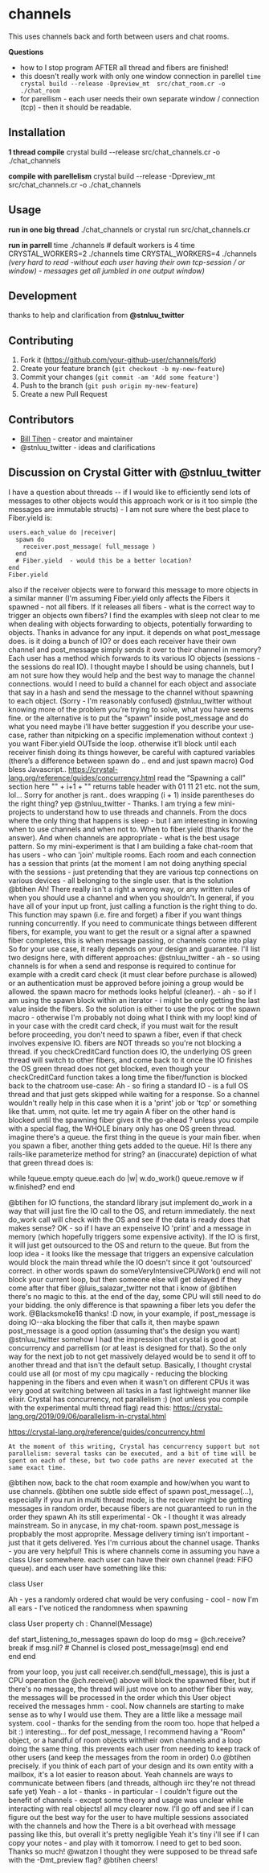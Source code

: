 # channels

This uses channels back and forth between users and chat rooms.

**Questions**
- how to I stop program AFTER all thread and fibers are finished!
- this doesn't really work with only one window connection in parellel `time crystal build --release -Dpreview_mt  src/chat_room.cr -o ./chat_room`
- for parellism - each user needs their own separate window / connection (tcp) - then it should be readable.

## Installation

**1 thread compile**
crystal build --release src/chat_channels.cr -o ./chat_channels

**compile with parellelism**
crystal build --release -Dpreview_mt  src/chat_channels.cr -o ./chat_channels

## Usage

**run in one big thread**
./chat_channels
or
crystal run src/chat_channels.cr

**run in parrell**
time ./channels  # default workers is 4
time CRYSTAL_WORKERS=2 ./channels
time CRYSTAL_WORKERS=4 ./channels
_(very hard to read -without each user having their own tcp-session / or window) - messages get all jumbled in one output window)_

## Development

thanks to help and clarification from **@stnluu_twitter**

## Contributing

1. Fork it (<https://github.com/your-github-user/channels/fork>)
2. Create your feature branch (`git checkout -b my-new-feature`)
3. Commit your changes (`git commit -am 'Add some feature'`)
4. Push to the branch (`git push origin my-new-feature`)
5. Create a new Pull Request

## Contributors

- [Bill Tihen](https://github.com/your-github-user) - creator and maintainer
- @stnluu_twitter - ideas and clarifications

## Discussion on Crystal Gitter with @stnluu_twitter

I have a question about threads -- if I would like to efficiently send lots of messages to other objects would this approach work or is it too simple (the messages are immutable structs) - I am not sure where the best place to Fiber.yield is:

    users.each_value do |receiver|
      spawn do
        receiver.post_message( full_message )
      end
      # Fiber.yield  - would this be a better location?
    end
    Fiber.yield

also if the receiver objects were to forward this message to more objects in a similar manner (I'm assuming Fiber.yield only affects the Fibers it spawned - not all fibers. If it releases all fibers - what is the correct way to trigger an objects own fibers? I find the examples with sleep not clear to me when dealing with objects forwarding to objects, potentially forwarding to objects.
Thanks in advance for any input.
it depends on what post_message does. is it doing a bunch of IO?
or does each receiver have their own channel and post_message simply sends it over to their channel in memory?
Each user has a method which forwards to its various IO objects (sessions - the sessions do real IO). I thought maybe I should be using channels, but I am not sure how they would help and the best way to manage the channel connections. would I need to build a channel for each object and associate that say in a hash and send the message to the channel without spawning to each object. (Sorry - I'm reasonably confused)
@stnluu_twitter
without knowing more of the problem you’re trying to solve, what you have seems fine. or the alternative is to put the “spawn” inside post_message and do what you need
maybe i’ll have better suggestion if you describe your use-case, rather than nitpicking on a specific implemenation without context :)
you want Fiber.yield OUTside the loop. otherwise it’ll block until each receiver finish doing its things
however, be careful with captured variables (there’s a difference between spawn do .. end and just spawn macro)
God bless Javascript..
https://crystal-lang.org/reference/guides/concurrency.html
read the “Spawning a call” section here
"<th scope='row'>" + i+1 + "</th>" returns table header with 01 11 21 etc. not the sum, lol...
Sorry for another js rant..
does wrapping (i + 1) inside parentheses do the right thing?
yep
@stnluu_twitter - Thanks. I am trying a few mini-projects to understand how to use threads and channels. From the docs where the only thing that happens is sleep - but I am interesting in knowing when to use channels and when not to. When to fiber.yield (thanks for the answer). And when channels are appropriate - what is the best usage pattern. So my mini-experiment is that I am building a fake chat-room that has users - who can 'join' multiple rooms. Each room and each connection has a session that prints (at the moment I am not doing anything special with the sessions - just pretending that they are various tcp connections on various devices - all belonging to the single user.
that is the solution
@btihen Ah! There really isn't a right a wrong way, or any written rules of when you should use a channel and when you shouldn't. In general, if you have all of your input up front, just calling a function is the right thing to do. This function may spawn (i.e. fire and forget) a fiber if you want things running concurrently.
If you need to communicate things between different fibers, for example, you want to get the result or a signal after a spawned fiber completes, this is when message passing, or channels come into play
So for your use case, it really depends on your design and guarantee. I'll list two designs here, with different approaches:
@stnluu_twitter - ah - so using channels is for when a send and response is required to continue for example with a credit card check (it must clear before purchase is allowed) or an authentication must be approved before joining a group would be allowed. the spawn macro for methods looks helpful (cleaner). - ah - so if I am using the spawn block within an iterator - i might be only getting the last value inside the fibers. So the solution is either to use the proc or the spawn macro - otherwise I'm probably not doing what I think with my loop!
kind of
in your case with the credit card check, if you must wait for the result before proceeding, you don't need to spawn a fiber, even if that check involves expensive IO.
fibers are NOT threads
so you're not blocking a thread. if you checkCreditCard function does IO, the underlying OS green thread will switch to other fibers, and come back to it once the IO finishes
the OS green thread does not get blocked, even though your checkCreditCard function takes a long time
the fiber/function is blocked
back to the chatroom use-case:
Ah - so firing a standard IO - is a full OS thread and that just gets skipped while waiting for a response. So a channel wouldn't really help in this case when it is a 'print' job or 'tcp' or something like that.
umm, not quite. let me try again
A fiber on the other hand is blocked until the spawning fiber gives it the go-ahead ?
unless you compile with a special flag, the WHOLE binary only has one OS green thread.
imagine there's a queue. the first thing in the queue is your main fiber.
when you spawn a fiber, another thing gets added to the queue.
Hi! Is there any rails-like parameterize method for string?
an (inaccurate) depiction of what that green thread does is:

while !queue.empty
  queue.each do |w|
    w.do_work()
    queue.remove w if w.finished?
  end
end

@btihen for IO functions, the standard library jsut implement do_work in a way that will just fire the IO call to the OS, and return immediately. the next do_work call will check with the OS and see if the data is ready
does that makes sense?
OK - so if I have an expenseive IO 'print' and a message in memory (which hopefully triggers some expensive activity). If the IO is first, it will just get outsourced to the OS and return to the queue. But from the loop idea - it looks like the message that triggers an expensive calculation would block the main thread while the IO doesn't since it got 'outsourced'
correct. in other words spawn do someVeryIntensiveCPUWork() end will not block your current loop, but then someone else will get delayed if they come after that fiber
@luis_salazar_twitter not that i know of
@btihen there's no magic to this. at the end of the day, some CPU will still need to do your bidding. the only difference is that spawning a fiber lets you defer the work.
@Blacksmoke16 thanks! :D
now, in your example, if post_message is doing IO--aka blocking the fiber that calls it, then maybe spawn post_message is a good option (assuming that's the design you want)
@stnluu_twitter somehow I had the impression that crystal is good at concurrency and parrellism (or at least is designed for that). So the only way for the next job to not get massively delayed would be to send it off to another thread and that isn't the default setup. Basically, I thought crystal could use all (or most of my cpu magically - reducing the blocking happening in the fibers and even when it wasn't on different CPUs it was very good at switching between all tasks in a fast lightweight manner like elixir.
Crystal has concurrency, not parallelism :)
(not unless you compile with the experimental multi thread flag)
read this: https://crystal-lang.org/2019/09/06/parallelism-in-crystal.html

https://crystal-lang.org/reference/guides/concurrency.html

    At the moment of this writing, Crystal has concurrency support but not parallelism: several tasks can be executed, and a bit of time will be spent on each of these, but two code paths are never executed at the same exact time.

@btihen now, back to the chat room example and how/when you want to use channels.
@btihen one subtle side effect of spawn post_message(...), especially if you run in multi thread mode, is the receiver might be getting messages in random order, because fibers are not guaranteed to run in the order they spawn
Ah its still experimental - Ok - I thought it was already mainstream. So in anycase, in my chat-room. spawn post_message is propbably the most approprite. Message delivery timing isn't important - just that it gets delivered. Yes I'm currious about the channel usage. Thanks - you are very helpful!
This is where channels come in
assuming you have a class User somewhere. each user can have their own channel (read: FIFO queue). and each user have something like this:

class User

Ah - yes a randomly ordered chat would be very confusing - cool - now I'm all ears - I've noticed the randomness when spawning

class User
  property ch : Channel(Message)

  def start_listening_to_messages
    spawn do
      loop do
        msg = @ch.receive?
        break if msg.nil? # Channel is closed
        post_message(msg)
      end
    end  
  end
end

from your loop, you just call receiver.ch.send(full_message), this is just a CPU operation
the @ch.receive() above will block the spawned fiber, but if there's no message, the thread will just move on to another fiber
this way, the messages will be processed in the order which this User object received the messages
hmm - cool. Now channels are starting to make sense as to why I would use them. They are a little like a message mail system. cool - thanks for the sending from the room too.
hope that helped a bit :)
interesting...
for def post_message, I recommend having a "Room" object, or a handful of room objects withtheir own channels and a loop doing the same thing. this prevents each user from needing to keep track of other users
(and keep the messages from the room in order)
0.o
@btihen precisely. if you think of each part of your design and its own entity with a mailbox, it's a lot easier to reason about.
Yeah channels are ways to communicate between fibers (and threads, although iirc they're not thread safe yet)
Yeah - a lot - thanks - in particular - I couldn't figure out the benefit of channels - except some theory and usage was unclear while interacting with real objects! all mcy clearer now. I'll go off and see if I can figure out the best way for the user to have multiple sessions associated with the channels and how the
There is a bit overhead with message passing like this, but overall it's pretty negligible
Yeah it's tiny
i'll see if I can copy your notes - and play with it tomorrow. I need to get to bed soon. Thanks so much!
@watzon I thought they were supposed to be thread safe with the -Dmt_preview flag?
@btihen cheers!
